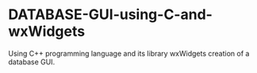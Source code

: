 # DATABASE-GUI-using-C-and-wxWidgets
Using C++ programming language and its library wxWidgets creation of a database GUI.
